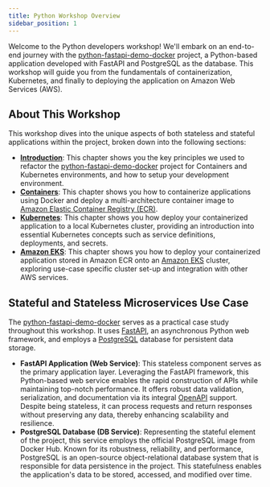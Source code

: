 ```yaml
---
title: Python Workshop Overview
sidebar_position: 1
---
```


Welcome to the Python developers workshop! We'll embark on an end-to-end journey with the [python-fastapi-demo-docker](https://github.com/aws-samples/python-fastapi-demo-docker) project, a Python-based application developed with FastAPI and PostgreSQL as the database. This workshop will guide you from the fundamentals of containerization, Kubernetes, and finally to deploying the application on Amazon Web Services (AWS).

## About This Workshop
This workshop dives into the unique aspects of both stateless and stateful applications within the project, broken down into the following sections:

- **[Introduction](index.md)**: This chapter shows you the key principles we used to refactor the [python-fastapi-demo-docker](https://github.com/aws-samples/python-fastapi-demo-docker) project for Containers and Kubernetes environments, and how to setup your development environment. 
- **[Containers](../containers/index.md)**: This chapter shows you how to containerize applications using Docker and deploy a multi-architecture container image to [Amazon Elastic Container Registry (ECR)](https://aws.amazon.com/ecr/). 
- **[Kubernetes](../kubernetes/index.md)**: This chapter shows you how deploy your containerized application to a local Kubernetes cluster, providing an introduction into essential Kubernetes concepts such as service definitions, deployments, and secrets.
- **[Amazon EKS](../eks/index.md)**: This chapter shows you how to deploy your containerized application stored in Amazon ECR onto an [Amazon EKS](https://aws.amazon.com/eks/) cluster, exploring use-case specific cluster set-up and integration with other AWS services. 

## Stateful and Stateless Microservices Use Case
The [python-fastapi-demo-docker](https://github.com/aws-samples/python-fastapi-demo-docker) serves as a practical case study throughout this workshop. It uses [FastAPI](https://fastapi.tiangolo.com/), an asynchronous Python web framework, and employs a [PostgreSQL](https://www.postgresql.org/) database for persistent data storage.

- **FastAPI Application (Web Service)**: This stateless component serves as the primary application layer. Leveraging the FastAPI framework, this Python-based web service enables the rapid construction of APIs while maintaining top-notch performance. It offers robust data validation, serialization, and documentation via its integral [OpenAPI](https://swagger.io/specification/) support. Despite being stateless, it can process requests and return responses without preserving any data, thereby enhancing scalability and resilience.
- **PostgreSQL Database (DB Service)**: Representing the stateful element of the project, this service employs the official PostgreSQL image from Docker Hub. Known for its robustness, reliability, and performance, PostgreSQL is an open-source object-relational database system that is responsible for data persistence in the project. This statefulness enables the application's data to be stored, accessed, and modified over time.
 
